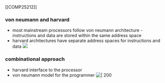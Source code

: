 [[COMP25212]]

### von neumann and harvard
- most mainstream processors follow von neumann architecture - instructions and data are stored within the same address space
- harvard architectures have separate address spaces for instructions and data
![](https://i.imgur.com/6urZtMX.png)

### combinational approach
- harvard interface to the processor
- von neumann model for the programmer
![ | 200](https://i.imgur.com/xCv8bzD.png)
